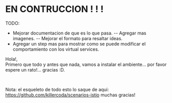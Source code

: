 <br>

# EN CONTRUCCION ! ! !

TODO:
- Mejorar documentacion de que es lo que pasa. 
-- Agregar mas imagenes.
-- Mejorar el formato para resaltar ideas.
- Agregar un step mas para mostrar como se puede modificar el comportamiento con los virtual services.

Hola!,
<br>
Primero que todo y antes que nada, vamos a instalar el ambiente... por favor espere un rato!... gracias :D.

<br>

Nota: el esqueleto de todo esto lo saque de aqui: https://github.com/killercoda/scenarios-istio muchas gracias!

